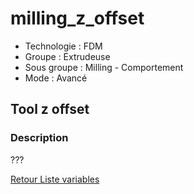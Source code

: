 # milling_z_offset

* Technologie : FDM
* Groupe : Extrudeuse
* Sous groupe : Milling - Comportement
* Mode : Avancé

## Tool z offset

### Description

???

[Retour Liste variables](variable_list.md)